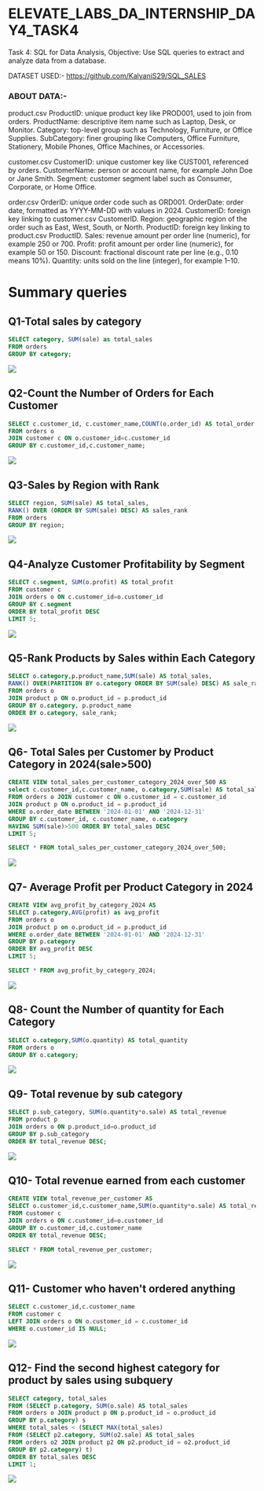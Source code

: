 # ELEVATE_LABS_DA_INTERNSHIP_DAY4_TASK4
Task 4: SQL for Data Analysis, Objective: Use SQL queries to extract and analyze data from a database.

DATASET USED:- https://github.com/KalyaniS29/SQL_SALES

### ABOUT DATA:-
product.csv
ProductID: unique product key like PROD001, used to join from orders.
ProductName: descriptive item name such as Laptop, Desk, or Monitor.
Category: top-level group such as Technology, Furniture, or Office Supplies.
SubCategory: finer grouping like Computers, Office Furniture, Stationery, Mobile Phones, Office Machines, or Accessories.

customer.csv
CustomerID: unique customer key like CUST001, referenced by orders.
CustomerName: person or account name, for example John Doe or Jane Smith.
Segment: customer segment label such as Consumer, Corporate, or Home Office.

order.csv
OrderID: unique order code such as ORD001.
OrderDate: order date, formatted as YYYY-MM-DD with values in 2024.
CustomerID: foreign key linking to customer.csv CustomerID.
Region: geographic region of the order such as East, West, South, or North.
ProductID: foreign key linking to product.csv ProductID.
Sales: revenue amount per order line (numeric), for example 250 or 700.
Profit: profit amount per order line (numeric), for example 50 or 150.
Discount: fractional discount rate per line (e.g., 0.10 means 10%).
Quantity: units sold on the line (integer), for example 1–10.
# Summary queries

## Q1-Total sales by category
```sql
SELECT category, SUM(sale) as total_sales 
FROM orders
GROUP BY category;
```
![](https://github.com/Arijeet226/ELEVATE_LABS_DA_INTERNSHIP_DAY4_TASK4/blob/158b7ff013e407d232b785ad35cfae38c3393bb7/Final_output_task4_SS/Screenshot%202025-09-26%20184858.png)

## Q2-Count the Number of Orders for Each Customer
```sql
SELECT c.customer_id, c.customer_name,COUNT(o.order_id) AS total_order
FROM orders o
JOIN customer c ON o.customer_id=c.customer_id
GROUP BY c.customer_id,c.customer_name;
```
![](https://github.com/Arijeet226/ELEVATE_LABS_DA_INTERNSHIP_DAY4_TASK4/blob/cf603642292a58ea88976fcef29c8854cb784b81/Final_output_task4_SS/Screenshot%202025-09-26%20185750.png)


## Q3-Sales by Region with Rank
```sql
SELECT region, SUM(sale) AS total_sales,
RANK() OVER (ORDER BY SUM(sale) DESC) AS sales_rank
FROM orders
GROUP BY region;
```
![](https://github.com/Arijeet226/ELEVATE_LABS_DA_INTERNSHIP_DAY4_TASK4/blob/cf603642292a58ea88976fcef29c8854cb784b81/Final_output_task4_SS/Screenshot%202025-09-26%20185139.png)


## Q4-Analyze Customer Profitability by Segment
```sql
SELECT c.segment, SUM(o.profit) AS total_profit
FROM customer c
JOIN orders o ON c.customer_id=o.customer_id
GROUP BY c.segment
ORDER BY total_profit DESC
LIMIT 5;
```
![](https://github.com/Arijeet226/ELEVATE_LABS_DA_INTERNSHIP_DAY4_TASK4/blob/cf603642292a58ea88976fcef29c8854cb784b81/Final_output_task4_SS/Screenshot%202025-09-26%20185220.png)

## Q5-Rank Products by Sales within Each Category
```sql
SELECT o.category,p.product_name,SUM(sale) AS total_sales,
RANK() OVER(PARTITION BY o.category ORDER BY SUM(sale) DESC) AS sale_rank
FROM orders o
JOIN product p ON o.product_id = p.product_id
GROUP BY o.category, p.product_name
ORDER BY o.category, sale_rank;
```
![](https://github.com/Arijeet226/ELEVATE_LABS_DA_INTERNSHIP_DAY4_TASK4/blob/cf603642292a58ea88976fcef29c8854cb784b81/Final_output_task4_SS/Screenshot%202025-09-26%20185240.png)

## Q6- Total Sales per Customer by Product Category in 2024(sale>500)
```sql
CREATE VIEW total_sales_per_customer_category_2024_over_500 AS
select c.customer_id,c.customer_name, o.category,SUM(sale) AS total_sales 
FROM orders o JOIN customer c ON o.customer_id = c.customer_id
JOIN product p ON o.product_id = p.product_id
WHERE o.order_date BETWEEN '2024-01-01' AND '2024-12-31'
GROUP BY c.customer_id, c.customer_name, o.category
HAVING SUM(sale)>500 ORDER BY total_sales DESC
LIMIT 5;

SELECT * FROM total_sales_per_customer_category_2024_over_500; 
```
![](https://github.com/Arijeet226/ELEVATE_LABS_DA_INTERNSHIP_DAY4_TASK4/blob/cf603642292a58ea88976fcef29c8854cb784b81/Final_output_task4_SS/Screenshot%202025-09-26%20185317.png)


## Q7- Average Profit per Product Category in 2024
```sql
CREATE VIEW avg_profit_by_category_2024 AS
SELECT p.category,AVG(profit) as avg_profit
FROM orders o
JOIN product p on o.product_id = p.product_id
WHERE o.order_date BETWEEN '2024-01-01' AND '2024-12-31'
GROUP BY p.category
ORDER BY avg_profit DESC
LIMIT 5;

SELECT * FROM avg_profit_by_category_2024;
```
![](https://github.com/Arijeet226/ELEVATE_LABS_DA_INTERNSHIP_DAY4_TASK4/blob/cf603642292a58ea88976fcef29c8854cb784b81/Final_output_task4_SS/Screenshot%202025-09-26%20185359.png)


## Q8- Count the Number of quantity for Each Category
```sql
SELECT o.category,SUM(o.quantity) AS total_quantity
FROM orders o
GROUP BY o.category;
```
![](https://github.com/Arijeet226/ELEVATE_LABS_DA_INTERNSHIP_DAY4_TASK4/blob/cf603642292a58ea88976fcef29c8854cb784b81/Final_output_task4_SS/Screenshot%202025-09-26%20185411.png)

## Q9- Total revenue by sub category
```sql
SELECT p.sub_category, SUM(o.quantity*o.sale) AS total_revenue
FROM product p
JOIN orders o ON p.product_id=o.product_id
GROUP BY p.sub_category
ORDER BY total_revenue DESC;
```
![](https://github.com/Arijeet226/ELEVATE_LABS_DA_INTERNSHIP_DAY4_TASK4/blob/cf603642292a58ea88976fcef29c8854cb784b81/Final_output_task4_SS/Screenshot%202025-09-26%20185425.png)

## Q10- Total revenue earned from each customer
```sql
CREATE VIEW total_revenue_per_customer AS
SELECT o.customer_id,c.customer_name,SUM(o.quantity*o.sale) AS total_revenue
FROM customer c
JOIN orders o ON c.customer_id=o.customer_id
GROUP BY o.customer_id,c.customer_name
ORDER BY total_revenue DESC;

SELECT * FROM total_revenue_per_customer;
```
![](https://github.com/Arijeet226/ELEVATE_LABS_DA_INTERNSHIP_DAY4_TASK4/blob/cf603642292a58ea88976fcef29c8854cb784b81/Final_output_task4_SS/Screenshot%202025-09-26%20185619.png)


## Q11- Customer who haven't ordered anything
```sql
SELECT c.customer_id,c.customer_name
FROM customer c
LEFT JOIN orders o ON o.customer_id = c.customer_id
WHERE o.customer_id IS NULL;
```
![](https://github.com/Arijeet226/ELEVATE_LABS_DA_INTERNSHIP_DAY4_TASK4/blob/cf603642292a58ea88976fcef29c8854cb784b81/Final_output_task4_SS/Screenshot%202025-09-26%20185719.png)

## Q12- Find the second highest category for product by sales using subquery
```sql
SELECT category, total_sales
FROM (SELECT p.category, SUM(o.sale) AS total_sales
FROM orders o JOIN product p ON p.product_id = o.product_id
GROUP BY p.category) s
WHERE total_sales < (SELECT MAX(total_sales)
FROM (SELECT p2.category, SUM(o2.sale) AS total_sales
FROM orders o2 JOIN product p2 ON p2.product_id = o2.product_id
GROUP BY p2.category) t)
ORDER BY total_sales DESC
LIMIT 1;
```
![](https://github.com/Arijeet226/ELEVATE_LABS_DA_INTERNSHIP_DAY4_TASK4/blob/cf603642292a58ea88976fcef29c8854cb784b81/Final_output_task4_SS/Screenshot%202025-09-26%20185820.png)



